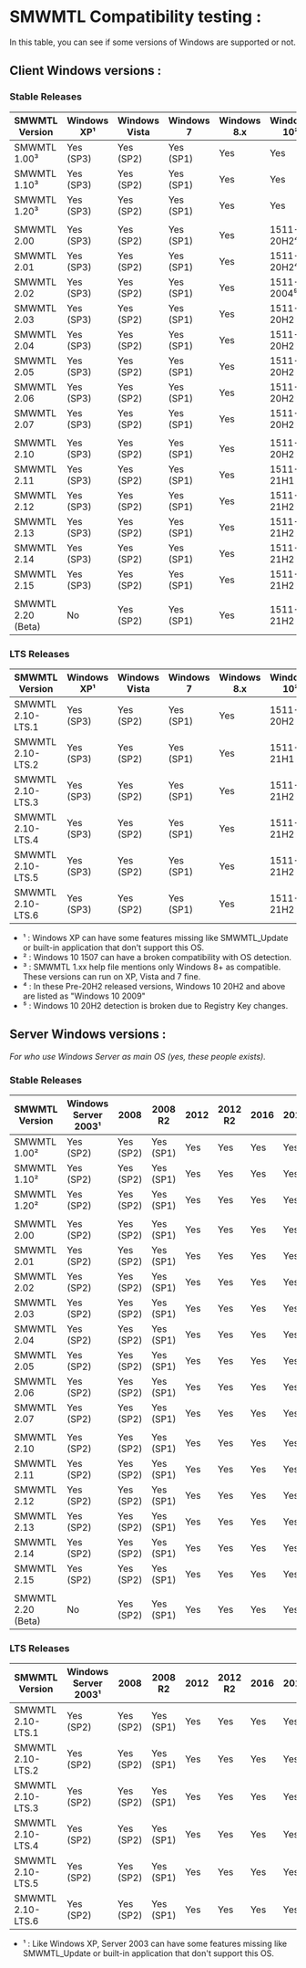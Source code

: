 # SMWMTL Compatibility testing :
In this table, you can see if some versions of Windows are supported or not.

## Client Windows versions :

### Stable Releases
| SMWMTL Version | Windows XP¹  | Windows Vista | Windows 7 | Windows 8.x | Windows 10² | Windows 11 |
| -------------- | ------------ | ------------- | --------- | ----------- | ----------- | ---------- |
| SMWMTL 1.00³   | Yes (SP3)    | Yes (SP2)     | Yes (SP1) | Yes         | Yes         | No         |
| SMWMTL 1.10³   | Yes (SP3)    | Yes (SP2)     | Yes (SP1) | Yes         | Yes         | No         |
| SMWMTL 1.20³   | Yes (SP3)    | Yes (SP2)     | Yes (SP1) | Yes         | Yes         | No         |
||
| SMWMTL 2.00    | Yes (SP3)    | Yes (SP2)     | Yes (SP1) | Yes         | 1511-20H2⁴  | No         |
| SMWMTL 2.01    | Yes (SP3)    | Yes (SP2)     | Yes (SP1) | Yes         | 1511-20H2⁴  | No         |
| SMWMTL 2.02    | Yes (SP3)    | Yes (SP2)     | Yes (SP1) | Yes         | 1511-2004⁵  | No         |
| SMWMTL 2.03    | Yes (SP3)    | Yes (SP2)     | Yes (SP1) | Yes         | 1511-20H2   | No         |
| SMWMTL 2.04    | Yes (SP3)    | Yes (SP2)     | Yes (SP1) | Yes         | 1511-20H2   | No         |
| SMWMTL 2.05    | Yes (SP3)    | Yes (SP2)     | Yes (SP1) | Yes         | 1511-20H2   | No         |
| SMWMTL 2.06    | Yes (SP3)    | Yes (SP2)     | Yes (SP1) | Yes         | 1511-20H2   | No         |
| SMWMTL 2.07    | Yes (SP3)    | Yes (SP2)     | Yes (SP1) | Yes         | 1511-20H2   | No         |
||
| SMWMTL 2.10    | Yes (SP3)    | Yes (SP2)     | Yes (SP1) | Yes         | 1511-20H2   | No         |
| SMWMTL 2.11    | Yes (SP3)    | Yes (SP2)     | Yes (SP1) | Yes         | 1511-21H1   | No         |
| SMWMTL 2.12    | Yes (SP3)    | Yes (SP2)     | Yes (SP1) | Yes         | 1511-21H2   | Partial    |
| SMWMTL 2.13    | Yes (SP3)    | Yes (SP2)     | Yes (SP1) | Yes         | 1511-21H2   | Yes (RTM)  |
| SMWMTL 2.14    | Yes (SP3)    | Yes (SP2)     | Yes (SP1) | Yes         | 1511-21H2   | Yes (RTM)  |
| SMWMTL 2.15    | Yes (SP3)    | Yes (SP2)     | Yes (SP1) | Yes         | 1511-21H2   | Yes (RTM)  |
||
| SMWMTL 2.20 (Beta) | No       | Yes (SP2)     | Yes (SP1) | Yes         | 1511-21H2   | Yes (RTM)  |

### LTS Releases
| SMWMTL Version     | Windows XP¹  | Windows Vista | Windows 7 | Windows 8.x | Windows 10² | Windows 11 |
| ------------------ | ------------ | ------------- | --------- | ----------- | ----------- | ---------- |
| SMWMTL 2.10-LTS.1  | Yes (SP3)    | Yes (SP2)     | Yes (SP1) | Yes         | 1511-20H2   | No         |
| SMWMTL 2.10-LTS.2  | Yes (SP3)    | Yes (SP2)     | Yes (SP1) | Yes         | 1511-21H1   | No         |
| SMWMTL 2.10-LTS.3  | Yes (SP3)    | Yes (SP2)     | Yes (SP1) | Yes         | 1511-21H2   | Partial    |
| SMWMTL 2.10-LTS.4  | Yes (SP3)    | Yes (SP2)     | Yes (SP1) | Yes         | 1511-21H2   | Yes (RTM)  |
| SMWMTL 2.10-LTS.5  | Yes (SP3)    | Yes (SP2)     | Yes (SP1) | Yes         | 1511-21H2   | Yes (RTM)  |
| SMWMTL 2.10-LTS.6  | Yes (SP3)    | Yes (SP2)     | Yes (SP1) | Yes         | 1511-21H2   | Yes (RTM)  |

- ¹ : Windows XP can have some features missing like SMWMTL_Update or built-in application that don't support this OS.
- ² : Windows 10 1507 can have a broken compatibility with OS detection.
- ³ : SMWMTL 1.xx help file mentions only Windows 8+ as compatible. These versions can run on XP, Vista and 7 fine.
- ⁴ : In these Pre-20H2 released versions, Windows 10 20H2 and above are listed as "Windows 10 2009"
- ⁵ : Windows 10 20H2 detection is broken due to Registry Key changes.

## Server Windows versions :
*For who use Windows Server as main OS (yes, these people exists).*

### Stable Releases
| SMWMTL Version | Windows Server 2003¹  | 2008      | 2008 R2   | 2012  | 2012 R2  | 2016  | 2019  | 2022  |
| -------------- | --------------------- | ----------| --------- | ----- | -------- | ----- | ----- | ----- |
| SMWMTL 1.00²   | Yes (SP2)             | Yes (SP2) | Yes (SP1) | Yes   | Yes      | Yes   | Yes   | No    |
| SMWMTL 1.10²   | Yes (SP2)             | Yes (SP2) | Yes (SP1) | Yes   | Yes      | Yes   | Yes   | No    |
| SMWMTL 1.20²   | Yes (SP2)             | Yes (SP2) | Yes (SP1) | Yes   | Yes      | Yes   | Yes   | No    |
||
| SMWMTL 2.00    | Yes (SP2)             | Yes (SP2) | Yes (SP1) | Yes   | Yes      | Yes   | Yes   | No    |
| SMWMTL 2.01    | Yes (SP2)             | Yes (SP2) | Yes (SP1) | Yes   | Yes      | Yes   | Yes   | No    |
| SMWMTL 2.02    | Yes (SP2)             | Yes (SP2) | Yes (SP1) | Yes   | Yes      | Yes   | Yes   | No    |
| SMWMTL 2.03    | Yes (SP2)             | Yes (SP2) | Yes (SP1) | Yes   | Yes      | Yes   | Yes   | No    |
| SMWMTL 2.04    | Yes (SP2)             | Yes (SP2) | Yes (SP1) | Yes   | Yes      | Yes   | Yes   | No    |
| SMWMTL 2.05    | Yes (SP2)             | Yes (SP2) | Yes (SP1) | Yes   | Yes      | Yes   | Yes   | No    |
| SMWMTL 2.06    | Yes (SP2)             | Yes (SP2) | Yes (SP1) | Yes   | Yes      | Yes   | Yes   | No    |
| SMWMTL 2.07    | Yes (SP2)             | Yes (SP2) | Yes (SP1) | Yes   | Yes      | Yes   | Yes   | No    |
||
| SMWMTL 2.10    | Yes (SP2)             | Yes (SP2) | Yes (SP1) | Yes   | Yes      | Yes   | Yes   | No    |
| SMWMTL 2.11    | Yes (SP2)             | Yes (SP2) | Yes (SP1) | Yes   | Yes      | Yes   | Yes   | No    |
| SMWMTL 2.12    | Yes (SP2)             | Yes (SP2) | Yes (SP1) | Yes   | Yes      | Yes   | Yes   | Yes   |
| SMWMTL 2.13    | Yes (SP2)             | Yes (SP2) | Yes (SP1) | Yes   | Yes      | Yes   | Yes   | Yes   |
| SMWMTL 2.14    | Yes (SP2)             | Yes (SP2) | Yes (SP1) | Yes   | Yes      | Yes   | Yes   | Yes   |
| SMWMTL 2.15    | Yes (SP2)             | Yes (SP2) | Yes (SP1) | Yes   | Yes      | Yes   | Yes   | Yes   |
||
| SMWMTL 2.20 (Beta) | No                | Yes (SP2) | Yes (SP1) | Yes   | Yes      | Yes   | Yes   | Yes   |

### LTS Releases
| SMWMTL Version     | Windows Server 2003¹  | 2008      | 2008 R2   | 2012  | 2012 R2  | 2016  | 2019  | 2022  |
| ------------------ | --------------------- | ----------| --------- | ----- | -------- | ----- | ----- | ----- |
| SMWMTL 2.10-LTS.1  | Yes (SP2)             | Yes (SP2) | Yes (SP1) | Yes   | Yes      | Yes   | Yes   | No    |
| SMWMTL 2.10-LTS.2  | Yes (SP2)             | Yes (SP2) | Yes (SP1) | Yes   | Yes      | Yes   | Yes   | No    |
| SMWMTL 2.10-LTS.3  | Yes (SP2)             | Yes (SP2) | Yes (SP1) | Yes   | Yes      | Yes   | Yes   | Yes   |
| SMWMTL 2.10-LTS.4  | Yes (SP2)             | Yes (SP2) | Yes (SP1) | Yes   | Yes      | Yes   | Yes   | Yes   |
| SMWMTL 2.10-LTS.5  | Yes (SP2)             | Yes (SP2) | Yes (SP1) | Yes   | Yes      | Yes   | Yes   | Yes   |
| SMWMTL 2.10-LTS.6  | Yes (SP2)             | Yes (SP2) | Yes (SP1) | Yes   | Yes      | Yes   | Yes   | Yes   |

- ¹ : Like Windows XP, Server 2003 can have some features missing like SMWMTL_Update or built-in application that don't support this OS.
